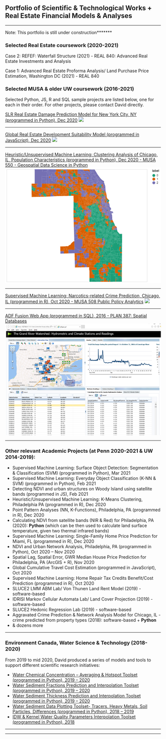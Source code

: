 ## Portfolio of Scientific & Technological Works + Real Estate Financial Models & Analyses

---

Note: This portfolio is still under construction*******

### Selected Real Estate coursework (2020-2021)

Case 2: REFEF: Waterfall Structure (2021) - REAL 840: Advanced Real Estate Investments and Analysis

Case 1: Advanced Real Estate Proforma Analysis/ Land Purchase Price Estimation, Washington DC (2021) - REAL 840


### Selected MUSA & older UW coursework (2016-2021)

Selected Python, JS, R and SQL sample projects are listed below, one for each in their order. For other projects, please contact David directly.

[SLR Real Estate Damage Prediction Model for New York City, NY (programmed in Python), Dec 2020](/sample_page)
<img src="images/dummy_thumbnail.jpg?raw=true"/>


---
[Global Real Estate Development Suitability Model (programmed in JavaScript), Dec 2020](http://example.com/)
<img src="images/dummy_thumbnail.jpg?raw=true"/>

---
[Heuristic/Unsupervised Machine Learning: Clustering Analysis of Chicago, IL, Population Characteristics (programmed in Python), Dec 2020 - MUSA 550 - Geospatial Data Science in Python](https://yrpan.github.io/MUSA550_finalproject/clustering-analysis/)<img src="images/visualization1.png?raw=true"/>


---
[Supervised Machine Learning: Narcotics-related Crime Prediction, Chicago, IL (programmed in R), Oct 2020 - MUSA 508 Public Policy Analytics](/pdf/sample_presentation.pdf)
<img src="images/dummy_thumbnail.jpg?raw=true"/>

---

[ADF Fusion Web App (programmed in SQL), 2016 - PLAN 387: Spatial Databases](/pdf/example_work1.pdf)
<img src="images/visualization2.png?raw=true"/>

---

### Other relevant Academic Projects (at Penn 2020-2021 & UW 2014-2019):
- Supervised Machine Learning: Surface Object Detection: Segmentation & Classification (SVM) (programmed in Python), Mar 2021
- Supervised Machine Learning: Everyday Object Classification (K-NN & SVM) (programmed in Python), Feb 2021
- Detecting NDVI and urban structures on Woody Island using satellite bands (programmed in JS), Feb 2021
- Heuristic/Unsupervised Machine Learning: K-Means Clustering, Philadelphia PA (programmed in R), Dec 2020
- Point Pattern Analyses (NN, K-Functions), Philadelphia, PA (programmed in R), Dec 2020
- Calculating NDVI from satellite bands (NIR & Red) for Philadelphia, PA (2020): **Python** (which can be then used to calculate land surface temperature, given two thermal infrared bands)
- Supervised Machine Learning: Single-Family Home Price Prediction for Miami, FL (programmed in R), Dec 2020
- NDVI and Urban Network Analysis, Philadelphia, PA (programmed in Python), Oct 2020 – Nov 2020
- Spatial Lag, Spatial Error, GWR Median House Price Prediction for Philadelphia, PA (ArcGIS + R), Nov 2020
- Global Cumulative Travel Cost Estimation (programmed in JavaScript), Oct 2020
- Supervised Machine Learning: Home Repair Tax Credits Benefit/Cost Prediction (programmed in R), Oct 2020
- SLUCE2 LMM ABM Lab/ Von Thunen Land Rent Model (2019) - software-based
- IDRISI Markov Cellular Automata Lab/ Land Cover Projection (2019) - software-based
- SLUCE2 Hedonic Regression Lab (2019) - software-based
- Aggravated Crime Prediction & Network Analysis Model for Chicago, IL - crime predicted from property types (2018): software-based + **Python** 
- & dozens more


---

### Environment Canada, Water Science & Technology (2018-2020)


From 2019 to mid 2020, David produced a series of models and tools to support different scientific research initiatives: 

- [Water Chemical Concentration – Averaging & Hotspot Toolset (programmed in Python), 2019 – 2020](https://www.canada.ca/en/environment-climate-change.html)
- [Water Sediment Fractions Prediction and Interpolation Toolset (programmed in Python), 2019 – 2020](https://www.canada.ca/en/environment-climate-change.html)
- [Water Sediment Thickness Prediction and Interpolation Toolset (programmed in Python), 2019 – 2020](https://www.canada.ca/en/environment-climate-change.html)
- [Water Sediment Data Plotting Toolset- Tracers, Heavy Metals, Soil Particles, Differences (programmed in Python), 2018 – 2019](https://www.canada.ca/en/environment-climate-change.html)
- [IDW & Kernel Water Quality Parameters Interpolation Toolset (programmed in Python), 2018](https://www.canada.ca/en/environment-climate-change.html)


---




---

